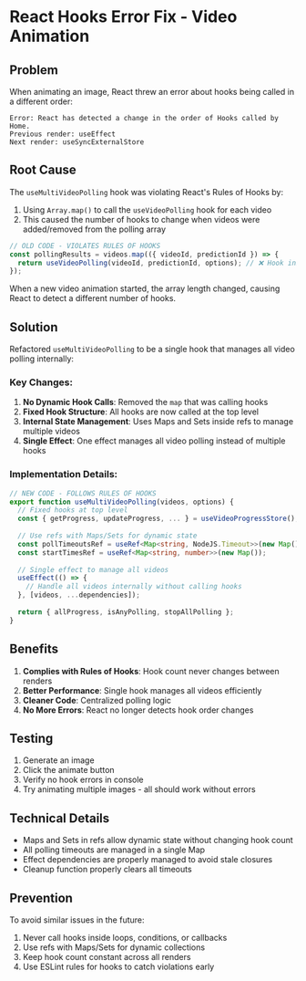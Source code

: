 # React Hooks Error Fix - Video Animation

## Problem
When animating an image, React threw an error about hooks being called in a different order:
```
Error: React has detected a change in the order of Hooks called by Home.
Previous render: useEffect
Next render: useSyncExternalStore
```

## Root Cause
The `useMultiVideoPolling` hook was violating React's Rules of Hooks by:
1. Using `Array.map()` to call the `useVideoPolling` hook for each video
2. This caused the number of hooks to change when videos were added/removed from the polling array

```typescript
// OLD CODE - VIOLATES RULES OF HOOKS
const pollingResults = videos.map(({ videoId, predictionId }) => {
  return useVideoPolling(videoId, predictionId, options); // ❌ Hook inside map
});
```

When a new video animation started, the array length changed, causing React to detect a different number of hooks.

## Solution
Refactored `useMultiVideoPolling` to be a single hook that manages all video polling internally:

### Key Changes:
1. **No Dynamic Hook Calls**: Removed the `map` that was calling hooks
2. **Fixed Hook Structure**: All hooks are now called at the top level
3. **Internal State Management**: Uses Maps and Sets inside refs to manage multiple videos
4. **Single Effect**: One effect manages all video polling instead of multiple hooks

### Implementation Details:
```typescript
// NEW CODE - FOLLOWS RULES OF HOOKS
export function useMultiVideoPolling(videos, options) {
  // Fixed hooks at top level
  const { getProgress, updateProgress, ... } = useVideoProgressStore();
  
  // Use refs with Maps/Sets for dynamic state
  const pollTimeoutsRef = useRef<Map<string, NodeJS.Timeout>>(new Map());
  const startTimesRef = useRef<Map<string, number>>(new Map());
  
  // Single effect to manage all videos
  useEffect(() => {
    // Handle all videos internally without calling hooks
  }, [videos, ...dependencies]);
  
  return { allProgress, isAnyPolling, stopAllPolling };
}
```

## Benefits
1. **Complies with Rules of Hooks**: Hook count never changes between renders
2. **Better Performance**: Single hook manages all videos efficiently
3. **Cleaner Code**: Centralized polling logic
4. **No More Errors**: React no longer detects hook order changes

## Testing
1. Generate an image
2. Click the animate button
3. Verify no hook errors in console
4. Try animating multiple images - all should work without errors

## Technical Details
- Maps and Sets in refs allow dynamic state without changing hook count
- All polling timeouts are managed in a single Map
- Effect dependencies are properly managed to avoid stale closures
- Cleanup function properly clears all timeouts

## Prevention
To avoid similar issues in the future:
1. Never call hooks inside loops, conditions, or callbacks
2. Use refs with Maps/Sets for dynamic collections
3. Keep hook count constant across all renders
4. Use ESLint rules for hooks to catch violations early